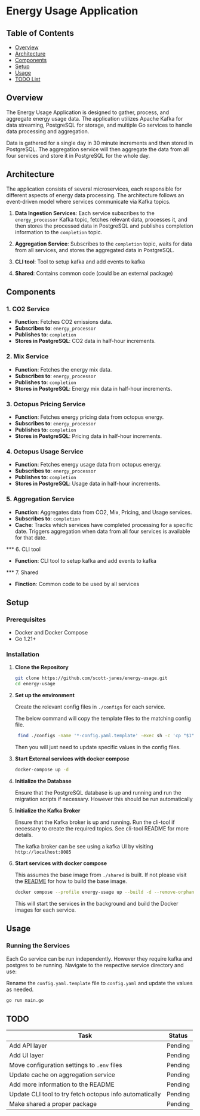 
# Energy Usage Application

## Table of Contents
- [Overview](#overview)
- [Architecture](#architecture)
- [Components](#components)
- [Setup](#setup)
- [Usage](#usage)
- [TODO List](#todo)

## Overview

The Energy Usage Application is designed to gather, process, and aggregate energy usage data. The application utilizes Apache Kafka for data streaming, PostgreSQL for storage, and multiple Go services to handle data processing and aggregation.

Data is gathered for a single day in 30 minute increments and then stored in PostgreSQL. The aggregation service will then aggregate the data from all four services and store it in PostgreSQL for the whole day.

## Architecture

The application consists of several microservices, each responsible for different aspects of energy data processing. The architecture follows an event-driven model where services communicate via Kafka topics.

1. **Data Ingestion Services**: Each service subscribes to the `energy_processor` Kafka topic, fetches relevant data, processes it, and then stores the processed data in PostgreSQL and publishes completion information to the `completion` topic.

2. **Aggregation Service**: Subscribes to the `completion` topic, waits for data from all services, and stores the aggregated data in PostgreSQL.

3. **CLI tool**: Tool to setup kafka and add events to kafka

4. **Shared**: Contains common code (could be an external package)

## Components

### 1. CO2 Service
- **Function**: Fetches CO2 emissions data.
- **Subscribes to**: `energy_processor`
- **Publishes to**: `completion`
- **Stores in PostgreSQL**: CO2 data in half-hour increments.

### 2. Mix Service
- **Function**: Fetches the energy mix data.
- **Subscribes to**: `energy_processor`
- **Publishes to**: `completion`
- **Stores in PostgreSQL**: Energy mix data in half-hour increments.

### 3. Octopus Pricing Service
- **Function**: Fetches energy pricing data from octopus energy.
- **Subscribes to**: `energy_processor`
- **Publishes to**: `completion`
- **Stores in PostgreSQL**: Pricing data in half-hour increments.

### 4. Octopus Usage Service
- **Function**: Fetches energy usage data from octopus energy.
- **Subscribes to**: `energy_processor`
- **Publishes to**: `completion`
- **Stores in PostgreSQL**: Usage data in half-hour increments.

### 5. Aggregation Service
- **Function**: Aggregates data from CO2, Mix, Pricing, and Usage services.
- **Subscribes to**: `completion`
- **Cache**: Tracks which services have completed processing for a specific date. Triggers aggregation when data from all four services is available for that date.

*** 6. CLI tool
- **Function**: CLI tool to setup kafka and add events to kafka

*** 7. Shared
- **Finction**: Common code to be used by all services

## Setup

### Prerequisites
- Docker and Docker Compose
- Go 1.21+

### Installation

1. **Clone the Repository**

    ```sh
    git clone https://github.com/scott-janes/energy-usage.git
    cd energy-usage
    ```

2. **Set up the environment**
    
    Create the relevant config files in `./configs` for each service.

    The below command will copy the template files to the matching config file.

    ```sh
     find ./configs -name '*-config.yaml.template' -exec sh -c 'cp "$1" "${1%.template}"' _ {} \;
    ```

    Then you will just need to update specific values in the config files.

3. **Start External services with docker compose**

    ```sh
    docker-compose up -d
    ```

4. **Initialize the Database**

    Ensure that the PostgreSQL database is up and running and run the migration scripts if necessary. However this should be run automatically

5. **Initialize the Kafka Broker**

    Ensure that the Kafka broker is up and running. Run the cli-tool if necessary to create the required topics. See cli-tool README for more details.

    The kafka broker can be see using a kafka UI by visiting `http://localhost:8085`

6. **Start services with docker compose**

    This assumes the base image from `./shared` is built. If not please visit the [README](./shared/README.md) for how to build the base image.

    ```sh
    docker compose --profile energy-usage up --build -d --remove-orphans
    ```

    This will start the services in the background and build the Docker images for each service.

## Usage

### Running the Services

Each Go service can be run independently. However they require kafka and postgres to be running. Navigate to the respective service directory and use:

Rename the `config.yaml.template` file to `config.yaml` and update the values as needed.

```sh
go run main.go
```


## TODO

| Task                                                      | Status   |
|-----------------------------------------------------------|----------|
| Add API layer                                             | Pending  |
| Add UI layer                                              | Pending  |
| Move configuration settings to `.env` files               | Pending  |
| Update cache on aggregation service                       | Pending  |
| Add more information to the README                        | Pending  |
| Update CLI tool to try fetch octopus info automatically   | Pending  |
| Make shared a proper package                              | Pending  |
